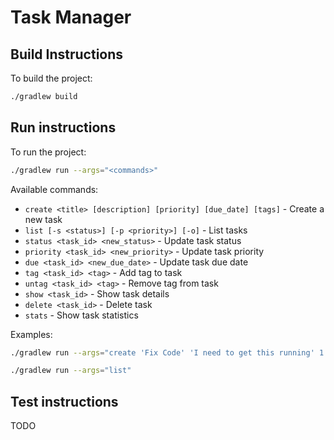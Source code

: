 # Task Manager

## Build Instructions

To build the project:

```bash
./gradlew build
```

## Run instructions

To run the project:

```bash
./gradlew run --args="<commands>"
```

Available commands:
- `create <title> [description] [priority] [due_date] [tags]` - Create a new task
- `list [-s <status>] [-p <priority>] [-o]` - List tasks
- `status <task_id> <new_status>` - Update task status
- `priority <task_id> <new_priority>` - Update task priority
- `due <task_id> <new_due_date>` - Update task due date
- `tag <task_id> <tag>` - Add tag to task
- `untag <task_id> <tag>` - Remove tag from task
- `show <task_id>` - Show task details
- `delete <task_id>` - Delete task
- `stats` - Show task statistics

Examples:
```bash
./gradlew run --args="create 'Fix Code' 'I need to get this running' 1 2025-06-01 bugs"

./gradlew run --args="list"
```

## Test instructions

TODO
